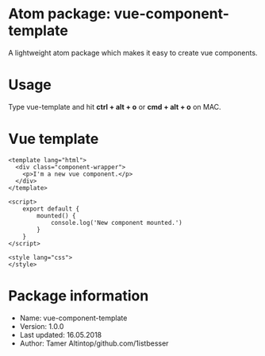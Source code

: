 # Atom package: vue-component-template
<p>A lightweight atom package which makes it easy to create vue components.</p>
<h1>Usage</h1>
<p> Type vue-template and hit <b>ctrl + alt + o</b> or <b>cmd + alt + o</b> on MAC.</p>
<h1>Vue template</h1>

```
<template lang="html">
  <div class="component-wrapper">
    <p>I'm a new vue component.</p>
  </div>
</template>

<script>
    export default {
        mounted() {
            console.log('New component mounted.')
        }
    }
</script>

<style lang="css">
</style>
```
<h1>Package information</h1>
<ul>
 <li>Name: vue-component-template</li>
 <li>Version: 1.0.0</li>
 <li>Last updated: 16.05.2018</li>
 <li>Author: Tamer Altintop/github.com/1istbesser</li>
</ul>
